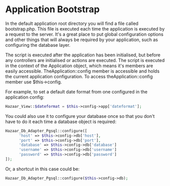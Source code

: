 # Application Bootstrap

In the default application root directory you will find a file called bootstrap.php. This file is executed each time the application is executed by a request to the server. It's a great place to put global configuration options and other things that will always be required by your application, such as configuring the database layer.

The script is executed after the application has been initialised, but before any controllers are initialised or actions are executed. The script is executed in the context of the Application object, which means it's members are easily accessible. TheApplication::config member is accessible and holds the current application configuration. To access theApplication::config member use $this->config.

For example, to set a default date format from one configured in the application config:

```php
Hazaar_View::$dateformat = $this->config->app['dateformat'];
```

You could also use it to configure your database once so that you don't have to do it each time a database object is required:

```php
Hazaar_Db_Adapter_Pgsql::configure([
      'host' => $this->config->db['host'],
      'port' => $this->config->db['port'],
      'database' => $this->config->db['database']
      'username' => $this->config->db['username']
      'password' => $this->config->db['password']
]);
```

Or, a shortcut in this case could be:

```php
Hazaar_Db_Adapter_Pgsql::configure($this->config->db);
```